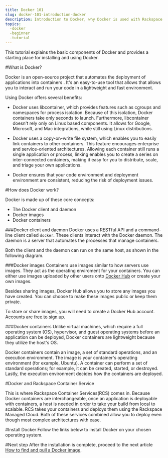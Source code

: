 ```yaml
---
title: Docker 101
slug: docker-101-introduction-docker
description: Introduction to Docker, why Docker is used with Rackspace Container Services, and instructions on how to install and use Docker.
topics:
  -docker
  -beginner
  -tutorial
---
```


This tutorial explains the basic components of Docker and provides a starting place for installing and using Docker.

#What is Docker?

Docker is an open-source project that automates the deployment of applications into containers <!--link to Containers 101-->. It's an easy-to-use tool that allows that allows you to interact and run your code in a lightweight and fast
environment.

Using Docker offers several benefits:

* Docker uses libcontainer, which provides features such as cgroups and namespaces for process isolation. Because of this isolation, Docker containers take only seconds to launch. Furthermore, libcontainer doesn't rely only on Linux based components. It allows for Google, Microsoft, and Mac integrations, while still using Linux distributions.

* Docker uses a copy-on-write file system, which enables you to easily link containers to other containers. This feature encourages enterprise and service-oriented architectures. Allowing each container still runs a single application or process, linking enables you to create a series on inter-connected containers, making it easy for you to distribute, scale, and triage your own applications.

* Docker ensures that your code environment and deployment environment are consistent, reducing the risk of deployment issues.

#How does Docker work?

Docker is made up of these core concepts:

* The Docker client and daemon
* Docker images
* Docker containers

###Docker client and daemon
Docker uses a RESTful API and a command-line client called `docker`. These clients interact with the Docker daemon. The daemon is a server that automates the processes that manage containers.

Both the client and the daemon can run on the same host, as shown in the following diagram.

<!--insert Docker architecture diagram here-->

###Docker images
Containers use images similar to how servers use images. They act as the operating enviroment for your containers. You can either use images uploaded by other users onto [Docker Hub](https://hub.docker.com/explore/) or create your own images.

Besides sharing images, Docker Hub allows you to store any images you have created. You can choose to make these images public or keep them private.

To store or share images, you will need to create a Docker Hub account. Accounts are [free to sign up](https://hub.docker.com/).

###Docker containers
Unlike virtual machines, which require a full operating system (OS), hypervisor, and guest operating systems before an application can be deployed, Docker containers are lightweight because they utilize the host's OS.

Docker containers contain an image, a set of standard operations, and an execution environment. The image is your container's operating environment (for example, Ubuntu). A container can perform a set of standard operations; for example, it can be created, started, or destroyed. Lastly, the execution environment decides how the containers are deployed.

<!--diagram explaining Docker containers here-->

#Docker and Rackspace Container Service

This is where Rackspace Container Services(RCS) comes in. Because Docker containers are interchangeable, once an application is deployable with containers, a host is needed in order to take your build from local to scalable. RCS takes your containers and deploys them using the Rackspace Managed Cloud. Both of these services combined allow you to deploy even though most complex architectures with ease.

#Install Docker
Follow the links below to install Docker on your chosen operating system.

<!--Link to "How to install Docker with Mac OS X"-->
<!--Link to "How to install Docker with Linux"-->
<!--Link to "How to install Docker with Windows"-->

#Next step
After the installation is complete, proceed to the next article [How to find and pull a Docker image](docker-101-run-images).
